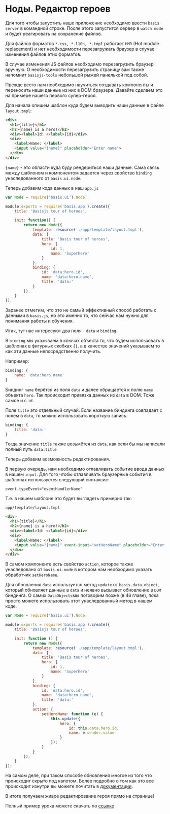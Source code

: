 # Ноды. Редактор героев

Для того чтобы запустить наше приложение необходимо ввести `basis server` в командной строке.
После этого запустится сервер в `watch mode` и будет реагировать на сохранение файлов.

Для файлов форматов `*.css, *.l10n, *.tmpl` работает `HMR` (Hot module replacement)  и нет необходимости перезагружать браузер в случае изменения файлов этих форматов.

В случае изменения JS файлов необходимо перезагрузить браузер вручную. О необходимости перезагрузить страницу вам также напомнит `basisjs-tools` небольшой рыжей панелькой под собой.

Прежде всего нам необходимо научиться создавать компоненты и переносить наши данные из них в DOM браузера. Давайте сделаем это на примере нашего первого супер-героя.

Для начала опишем шаблон куда будем выводить наши данные в файле `layout.tmpl`:
```html
<div>
  <h1>{title}</h1>
  <h2>{name} is a hero!</h2>
  <div><label>Id: </label>{id}</div>
  <div>
    <label>Name: </label>
    <input value="{name}" placeholder="Enter name">
  </div>
</div>
```

`{name}` - это области куда буду рендериться наши данные.
Сама связь между шаблоном и компонентом задается через свойство `binding` унаследованного от `basis.ui.node`.

Теперь добавим кода данных в наш `app.js`

```js
var Node = require('basis.ui').Node;

module.exports = require('basis.app').create({
    title: 'Basisjs tour of heroes',

    init: function() {
        return new Node({
            template: resource('./app/template/layout.tmpl'),
            data: {
                title: 'Basis tour of heroes',
                hero: {
                    id: 1,
                    name: 'Superhero'
                }
            },
            binding: {
                id: 'data:hero.id',
                name: 'data:hero.name',
                title: 'data:'
            }
        });
    }
});
```

Заранее отметим, что это не самый эффективный способ работать с данными в `basis.js`, но это именно то, что сейчас нам нужно для понимания работы и обучения.

Итак, тут нас интересуют два поля - `data` и `binding`.

В `binding` мы указываем в ключах объекта то, что будем использовать в шаблонах в фигурных скобках `{}`, а в качестве значений указываем то как эти данные непосредственно получить.

Например:

```js
binding: {
    name: 'data:hero.name'
}
```

Биндинг `name` берётся из поля `data` и далее обращается к полю `name` объекта `hero`. Так происходит привязка данных из `data` в DOM. Тоже самое и с `id`.

Поле `title` это отдельный случай. Если название биндинга совпадает с полем в `data`, то можно использовать короткую запись.

```js
binding: {
    title: 'data:'
}
```

Тогда значение `title` также возьмётся из `data`, как если бы мы написали полный путь `data:title`

Теперь добавим возможность редактирования.

В первую очередь, нам необходимо отлавливать событие ввода данных в нашем `input`. Для того чтобы отлавливать браузерные события в шаблонах используется следующий синтаксис:

```
event-typeEvent="eventHandlerName"
```

Т.e. в нашем шаблоне это будет выглядеть примерно так:

`app/template/layout.tmpl`
```html
<div>
  <h1>{title}</h1>
  <h2>{name} is a hero!</h2>
  <div><label>Id: </label>{id}</div>
  <div>
    <label>Name: </label>
    <input value="{name}" event-input="setHeroName" placeholder="Enter name">
  </div>
</div>
```

В самом компоненте есть свойство `action`, которое также унаследовано от `basis.ui.node` в котором нам необходимо указать обработчик `setHeroName`.

Для обновления `data` используется метод `update` от `basis.data.object`, который обновляет данные в `data` и неявно вызывает обновление в `DOM` биндинга. О самих `DataObjects`мы поговорим позже (в 4й главе), пока просто можете использовать этот унаследованный метод в нашем коде.

```js
var Node = require('basis.ui').Node;

module.exports = require('basis.app').create({
    title: 'Basisjs tour of heroes',

    init: function () {
        return new Node({
            template: resource('./app/template/layout.tmpl'),
            data: {
                title: 'Basis tour of heroes',
                hero: {
                    id: 1,
                    name: 'Superhero'
                }
            },
            binding: {
                id: 'data:hero.id',
                name: 'data:hero.name',
                title: 'data:'
            },
            action: {
                setHeroName: function (e) {
                    this.update({
                        hero: {
                            id: this.data.hero.id,
                            name: e.sender.value
                        }
                    });
                }
            }
        });
    }
});

```

На самом деле, при таком способе обновления многое из того что происходит скрыто под капотом. Более подробно о том как это все происходит изнутри вы можете почитать в [документации](https://github.com/basisjs/articles/blob/master/ru-RU/tutorial/part1/index.md#Биндинги-и-действия).

В итоге получаем живое редактирование героя прямо на странице!

Полный пример урока можете скачать по [ссылке](https://github.com/prostoandrei/basis-tour-of-heroes/tree/part2)
